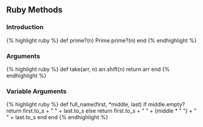 ---
---
## Ruby Methods

### Introduction
{% highlight ruby %}
def prime?(n)
    Prime.prime?(n)
end
{% endhighlight %}

### Arguments
{% highlight ruby %}
def take(arr, n)
    arr.shift(n)
    return arr
end
{% endhighlight %}

<!--break-->

### Variable Arguments
{% highlight ruby %}
def full_name(first, *middle, last)
    if middle.empty?
        return first.to_s + " " + last.to_s
    else
        return first.to_s + " " + (middle * " ") + " " + last.to_s
    end
end
{% endhighlight %}
